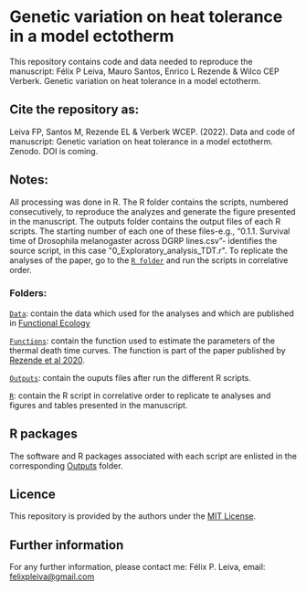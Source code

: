 # Genetic variation on heat tolerance in a model ectotherm
 
This repository contains code and data needed to reproduce the manuscript: Félix P Leiva, Mauro Santos, Enrico L Rezende & Wilco CEP Verberk. Genetic variation on heat tolerance in a model ectotherm. 

## Cite the repository as: 

Leiva FP, Santos M, Rezende EL & Verberk WCEP. (2022). Data and code of manuscript: Genetic variation on heat tolerance in a model ectotherm. Zenodo. DOI is coming.


## Notes:
All processing was done in R. The R folder contains the scripts, numbered consecutively, to reproduce the analyzes and generate the figure presented in the manuscript. The outputs folder contains the output files of each R scripts. The starting number of each one of these files-e.g., “0.1.1. Survival time of Drosophila melanogaster across DGRP lines.csv”- identifies the source script, in this case "0_Exploratory_analysis_TDT.r".
To replicate the analyses of the paper, go to the [`R folder`](https://github.com/felixpleiva/Genetic_variation_TDT/tree/main/R) and run the scripts in correlative order.

### Folders:
[`Data`](https://github.com/felixpleiva/Genetic_variation_TDT/tree/main/Data): contain the data which used for the analyses and which are published in [Functional Ecology](https://besjournals.onlinelibrary.wiley.com/doi/full/10.1111/1365-2435.14485)

[`Functions`](https://github.com/felixpleiva/Genetic_variation_TDT/tree/main/Functions): contain the function used to estimate the parameters of the thermal death time curves. The function is part of the paper published by [Rezende et al 2020](https://www.science.org/doi/10.1126/science.aba9287?url_ver=Z39.88-2003&rfr_id=ori:rid:crossref.org&rfr_dat=cr_pub%20%200pubmed).

[`Outputs`](https://github.com/felixpleiva/Genetic_variation_TDT/tree/main/Outputs): contain the ouputs files after run the different R scripts.


[`R`](https://github.com/felixpleiva/Genetic_variation_TDT/tree/main/R): contain the R script in correlative order to replicate te analyses and figures and tables presented in the manuscript.

## R packages
The software and R packages associated with each script are enlisted in the corresponding [Outputs](https://github.com/felixpleiva/Genetic_variation_TDT/tree/main/Outputs) folder.

## Licence
This repository is provided by the authors under the [MIT License](https://opensource.org/licenses/MIT).

## Further information
For any further information, please contact me: Félix P. Leiva, email: felixpleiva@gmail.com
